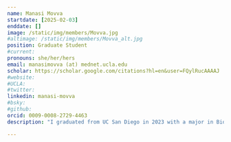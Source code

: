 ```yaml
---
name: Manasi Movva
startdate: [2025-02-03]
enddate: []
image: /static/img/members/Movva.jpg
#altimage: /static/img/members/Movva_alt.jpg
position: Graduate Student 
#current:
pronouns: she/her/hers
email: manasimovva (at) mednet.ucla.edu
scholar: https://scholar.google.com/citations?hl=en&user=FQylRucAAAAJ
#website:
#UCLA: 
#twitter: 
linkedin: manasi-movva
#bsky: 
#github: 
orcid: 0009-0008-2729-4463
description: "I graduated from UC San Diego in 2023 with a major in Biochemistry and a minor in Bioethics. My love for research and curiosity about disease mechanisms began as an undergrad in the Debelouchina lab where I studied how tau interacts with heterochromatin. After graduating, I spent a year in industry at Biolegend on the quality control team where I validated antibodies using Western blots. Now, I’m a graduate student in UCLA’s Molecular Biology Institute in the Biochemistry, Biophysics, and Structural Biology (BBSB) home area. As a rotation student, I’m investigating different approaches to studying Alzheimer’s Disease, with a strong interest in using structural biology and biochemical techniques to build a solid foundation for my findings. Outside the lab, I love getting creative in the kitchen with cooking and baking, exploring new hiking trails, traveling to national parks, trying out new crafts, swimming at the beach, and gardening." 

---
```


